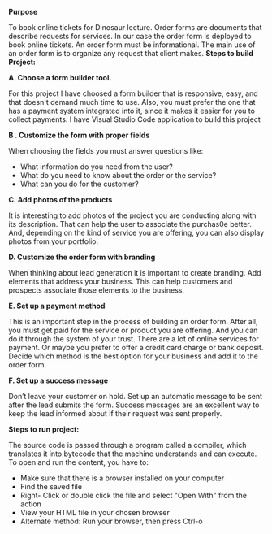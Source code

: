 **Purpose**

To book online tickets for Dinosaur lecture.
Order forms are documents that describe requests for services. In our case the order form is deployed to book online tickets. An order form must be informational. The main use of an order form is to organize any request that client makes. 
**Steps to build Project:**

**A. Choose a form builder tool.** 

For this project I have choosed a form builder that is responsive, easy, and that doesn't demand much time to use. Also, you must prefer the one that has a payment system integrated into it, since it makes it easier for you to collect payments. I have Visual Studio Code application to build this project

**B . Customize the form with proper fields**

When choosing the fields you must answer questions like:
- What information do you need from the user?
- What do you need to know about the order or the service?
- What can you do for the customer?

**C. Add photos of the products**

It is interesting to add photos of the project you are conducting along with its description. That can help the user to associate the purchas0e better. And, depending on the kind of service you are offering, you can also display photos from your portfolio.

**D. Customize the order form with branding**

When thinking about lead generation it is important to create branding. Add elements that address your business. This can help customers and prospects associate those elements to the business.

**E. Set up a payment method**

This is an important step in the process of building an order form. After all, you must get paid for the service or product you are offering. And you can do it through the system of your trust. There are a lot of online services for payment. Or maybe you prefer to offer a credit card charge or bank deposit. Decide which method is the best option for your business and add it to the order form.

 **F. Set up  a success message**
 
 Don’t leave  your customer on hold. Set up an automatic message to be sent after the lead submits the form. Success messages are an excellent way to keep the lead informed about if their request was sent properly. 
 
**Steps to run project:**

The source code is passed through a program called a compiler, which translates it into bytecode that the machine understands and can execute.
To open and run the content, you have to:
- Make sure that there is a browser installed on your computer
- Find the saved file
- Right- Click or double click the file and select "Open With" from the action
- View your HTML file in your chosen browser
- Alternate method: Run your browser, then press Ctrl-o
